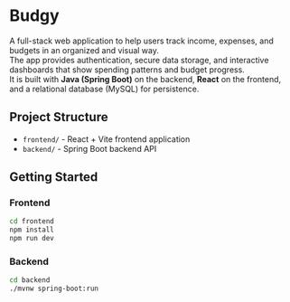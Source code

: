 # Budgy

A full-stack web application to help users track income, expenses, and budgets in an organized and visual way.  
The app provides authentication, secure data storage, and interactive dashboards that show spending patterns and budget progress.  
It is built with **Java (Spring Boot)** on the backend, **React** on the frontend, and a relational database (MySQL) for persistence.  

## Project Structure

- `frontend/` - React + Vite frontend application
- `backend/` - Spring Boot backend API

## Getting Started

### Frontend
```bash
cd frontend
npm install
npm run dev
```

### Backend
```bash
cd backend
./mvnw spring-boot:run
```
